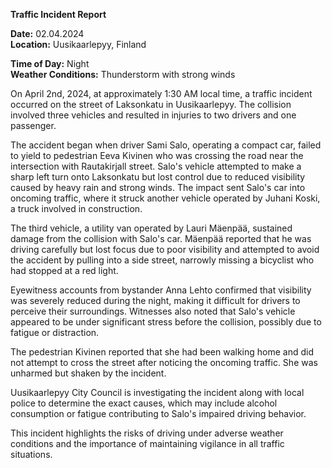 

**Traffic Incident Report**

**Date:** 02.04.2024  
**Location:** Uusikaarlepyy, Finland  

**Time of Day:** Night  
**Weather Conditions:** Thunderstorm with strong winds  

On April 2nd, 2024, at approximately 1:30 AM local time, a traffic incident occurred on the street of Laksonkatu in Uusikaarlepyy. The collision involved three vehicles and resulted in injuries to two drivers and one passenger.

The accident began when driver Sami Salo, operating a compact car, failed to yield to pedestrian Eeva Kivinen who was crossing the road near the intersection with Rautakirjall street. Salo's vehicle attempted to make a sharp left turn onto Laksonkatu but lost control due to reduced visibility caused by heavy rain and strong winds. The impact sent Salo's car into oncoming traffic, where it struck another vehicle operated by Juhani Koski, a truck involved in construction.

The third vehicle, a utility van operated by Lauri Mäenpää, sustained damage from the collision with Salo's car. Mäenpää reported that he was driving carefully but lost focus due to poor visibility and attempted to avoid the accident by pulling into a side street, narrowly missing a bicyclist who had stopped at a red light.

Eyewitness accounts from bystander Anna Lehto confirmed that visibility was severely reduced during the night, making it difficult for drivers to perceive their surroundings. Witnesses also noted that Salo's vehicle appeared to be under significant stress before the collision, possibly due to fatigue or distraction.

The pedestrian Kivinen reported that she had been walking home and did not attempt to cross the street after noticing the oncoming traffic. She was unharmed but shaken by the incident.

Uusikaarlepyy City Council is investigating the incident along with local police to determine the exact causes, which may include alcohol consumption or fatigue contributing to Salo's impaired driving behavior.

This incident highlights the risks of driving under adverse weather conditions and the importance of maintaining vigilance in all traffic situations.